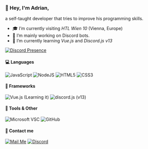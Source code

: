 ### 👋 Hey, I'm Adrian,
a self-taught developer that tries to improve his programming skills.

- 🎓 I’m currently visiting *HTL Wien 10* (Vienna, Europe)
- 🔭 I’m mainly working on Discord bots.
- 🌱 I’m currently learning *Vue.js* and *Discord.js v13*

[![Discord Presence](https://lanyard.cnrad.dev/api/901156033618137089)](https://discord.com/users/901156033618137089)

#### 💻 Languages
<img alt="JavaScript" src="https://img.shields.io/badge/javascript%20-%23323330.svg?&style=for-the-badge&logo=javascript&logoColor=%23F7DF1E"/> <img alt="NodeJS" src="https://img.shields.io/badge/node.js%20-%2343853D.svg?&style=for-the-badge&logo=node.js&logoColor=white"/> <img alt="HTML5" src="https://img.shields.io/badge/html5%20-%23E34F26.svg?&style=for-the-badge&logo=html5&logoColor=white"/> <img alt="CSS3" src="https://img.shields.io/badge/css3-%231572B6.svg?style=for-the-badge&logo=css3&logoColor=white"/>

#### 📜 Frameworks
<img alt="Vue.js (Learning it)" src="https://img.shields.io/badge/vue.js%20-%23404d59.svg?&style=for-the-badge&logo=vue.js"/> <img alt="discord.js (v13)" src="https://img.shields.io/badge/discord.js%20-%23404d59.svg?&style=for-the-badge&logo=discordjs"/>

#### 🔧 Tools & Other
<img alt="Microsoft VSC" src="https://img.shields.io/badge/VisualStudioCode-%230db7ed.svg?style=for-the-badge&logo=visualstudiocode&logoColor=white"/> <img alt="GitHub" src="https://img.shields.io/badge/github-%23121011.svg?style=for-the-badge&logo=github&logoColor=white"/>

#### 🚀 Contact me
[![Mail Me](https://img.shields.io/badge/mail-D14836?style=for-the-badge&logo=gmail&logoColor=white)](mailto:dorbez.ad@gmail.com)
[![Discord](https://img.shields.io/badge/discord-5865f2?style=for-the-badge&logo=discord&logoColor=white)](https://discord.com/users/901156033618137089)
